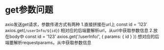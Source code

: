 # get参数问题
axio发送get请求，参数传递方式有两种
1.直接拼接在url上
    const id = '123'
    axios.get(`/userInfo/${id}`)
    相对应的后端要解析url，从url中获取参数信息
2.放在body中
    const id = '123'
    axios.get('/userInfo/', {
        params: {
            id
        }
    })
    想对应的后端要解析requestparams，从中获取参数信息